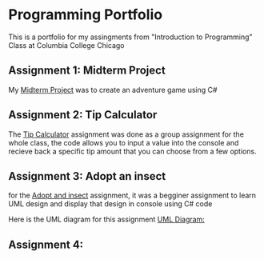 # Programming Portfolio

This is a portfolio for my assingments from "Introduction to Programming" Class at Columbia College Chicago

## Assignment 1: Midterm Project
My [Midterm Project](https://github.com/MBBProgramming/MBB/tree/b80cfb0fa7037bcae991e4c07eca75138719af0a/ToTheCore/ToTheCore) was to create an adventure game using C#

## Assignment 2: Tip Calculator
The [Tip Calculator](https://github.com/MBBProgramming/MBB/tree/e08c2fa512197d35a26ac937d0ae8cdb28fcd857/Tip%20Calculator/Tip%20Calculator) assignment was done as a group assignment for the whole class, the code allows you to input a value into the console and recieve back a specific tip amount that you can choose from a few options.

## Assignment 3: Adopt an insect
for the [Adopt and insect](https://github.com/MBBProgramming/MBB/tree/0bfe5c2f900c23125ac16b5467f3c807679da79a/Adopt%20an%20Insect/Adopt%20an%20Insect) assignment, it was a begginer assignment to learn UML design and display that design in console using C# code

Here is the UML diagram for this assignment [UML Diagram:](https://github.com/MBBProgramming/MBB/blob/fd247735d420fea098e3dc227eaee6faba8dbe55/Adopt%20and%20insect.png)


## Assignment 4:
[]()
